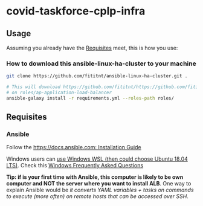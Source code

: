 # covid-taskforce-cplp-infra

## Usage

Assuming you already have the [Requisites](#requisites) meet, this is how you
use:

### How to download this ansible-linux-ha-cluster to your machine

```bash
git clone https://github.com/fititnt/ansible-linux-ha-cluster.git .

# This will download https://github.com/fititnt/https://github.com/fititnt/ap-application-load-balancer
# on roles/ap-application-load-balancer
ansible-galaxy install -r requirements.yml --roles-path roles/
```

## Requisites

### Ansible

Follow the [https://docs.ansible.com: Installation Guide](https://docs.ansible.com/ansible/latest/installation_guide/index.html)

Windows users can [use Windows WSL (then could choose Ubuntu 18.04 LTS)](https://docs.microsoft.com/windows/wsl/install-win10).
Check this [Windows Frequently Asked Questions](https://docs.ansible.com/ansible/latest/user_guide/windows_faq.html)

**Tip: if is your first time with Ansible, this computer is likely to be own
computer and NOT the server where you want to install ALB**. One way to explain
Ansible would be _it converts YAML variables + tasks on commands to execute
(more often) on remote hosts that can be accessed over SSH_.
